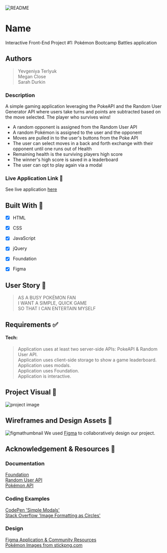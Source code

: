 ![README](https://user-images.githubusercontent.com/77648727/111011992-2a959300-8350-11eb-82a8-9f3affb072fb.png)

# Name 
Interactive Front-End Project #1: Pokémon Bootcamp Battles application

## Authors
> Yevgeniya Terlyuk           
> Megan Close      
> Sarah Durkin    

### Description
A simple gaming application leveraging the PokeAPI and the Random User Generator API where users take turns and points are subtracted based on the move selected. The player who survives wins!

- A random opponent is assigned from the Random User API
- A random Pokémon is assigned to the user and the opponent
- Moves are pulled in to the user's buttons from the Poke API
- The user can select moves in a back and forth exchange with their opponent until one runs out of Health
- Remaining health is the surviving players high score
- The winner's high score is saved in a leaderboard
- The user can opt to play again via a modal


### Live Application Link :eyes:
See live application [here](http://meganclo.github.io/Pokemon-Bootcamp-Battle)


## Built With :toolbox: 
- [x] HTML
- [x] CSS
- [x] JavaScript
- [x] jQuery
- [x] Foundation
- [x] Figma


## User Story 📖
> AS A BUSY POKÉMON FAN    
> I WANT A SIMPLE, QUICK GAME       
> SO THAT I CAN ENTERTAIN MYSELF  

## Requirements ✅
#### Tech:
> Application uses at least two server-side APIs: PokeAPI & Random User API.        
> Application uses client-side storage to show a game leaderboard.       
> Application uses modals.      
> Application uses Foundation.       
> Application is interactive.      
 
## Project Visual :metal:
![project image](https://i.imgur.com/fGPIrnD.png) 


## Wireframes and Design Assets 🎨
![figmathumbnail](https://i.imgur.com/QlIs6Yd.pnghttps://i.imgur.com/QlIs6Yd.png)
We used [Figma](https://www.figma.com/file/fZvBe19Q391esqf7GfZAE0/Bootcamp-Project?node-id=0%3A1) to collaboratively design our project.
  

## Acknowledgement & Resources 🤝

### Documentation
[Foundation](https://get.foundation/frameworks-docs.html)        
[Random User API](https://rapidapi.com/Alejandro99aru/api/random-user)        
[Pokémon API](https://pokeapi.co/docs/v2)        

### Coding Examples
[CodePen 'Simple Modals'](https://codepen.io/reidark/pen/FEueH)        
[Stack Overflow 'Image Formatting as Circles'](https://stackoverflow.com/questions/37920332/force-image-tag-to-be-perfect-circle)        

### Design
[Figma Application & Community Resources](https://www.figma.com/)        
[Pokémon Images from stickpng.com](https://www.stickpng.com/img/games/pokemon/pikachu-pokemon)              
